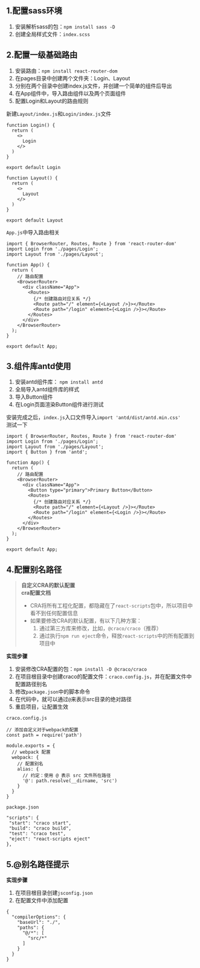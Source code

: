 ## 1.配置sass环境
1. 安装解析sass的包：`npm install sass -D`
2. 创建全局样式文件：`index.scss`

## 2.配置一级基础路由
1. 安装路由：`npm install react-router-dom`
2. 在pages目录中创建两个文件夹：Login、Layout
3. 分别在两个目录中创建index.js文件，并创建一个简单的组件后导出
4. 在App组件中，导入路由组件以及两个页面组件
5. 配置Login和Layout的路由规则

新建`Layout/index.js`和`Login/index.js`文件
```
function Login() {
  return (
    <>
      Login
    </>
  )
}

export default Login
```
```
function Layout() {
  return (
    <>
      Layout
    </>
  )
}

export default Layout
```
`App.js`中导入路由相关
```
import { BrowserRouter, Routes, Route } from 'react-router-dom'
import Login from './pages/Login';
import Layout from './pages/Layout';

function App() {
  return (
    // 路由配置
    <BrowserRouter>
      <div className="App">
        <Routes>
          {/* 创建路由对应关系 */}
          <Route path="/" element={<Layout />}></Route>
          <Route path="/login" element={<Login />}></Route>
        </Routes>
      </div>
    </BrowserRouter>
  );
}

export default App;
```

## 3.组件库antd使用
1. 安装antd组件库： `npm install antd`
2. 全局导入antd组件库的样式
3. 导入Button组件
4. 在Login页面渲染Button组件进行测试

安装完成之后，`index.js`入口文件导入`import 'antd/dist/antd.min.css'`  
测试一下
```
import { BrowserRouter, Routes, Route } from 'react-router-dom'
import Login from './pages/Login';
import Layout from './pages/Layout';
import { Button } from 'antd';

function App() {
  return (
    // 路由配置
    <BrowserRouter>
      <div className="App">
        <Button type="primary">Primary Button</Button>
        <Routes>
          {/* 创建路由对应关系 */}
          <Route path="/" element={<Layout />}></Route>
          <Route path="/login" element={<Login />}></Route>
        </Routes>
      </div>
    </BrowserRouter>
  );
}

export default App;
```

## 4.配置别名路径
> **自定义CRA的默认配置**  
> **cra配置文档**  
> - CRA将所有工程化配置，都隐藏在了`react-scripts`包中，所以项目中看不到任何配置信息
> - 如果要修改CRA的默认配置，有以下几种方案：
>   1. 通过第三方库来修改，比如，`@craco/craco`（推荐）
>   2. 通过执行`npm run eject`命令，释放`react-scripts`中的所有配置到项目中

**实现步骤**  
1. 安装修改CRA配置的包：`npm install -D @craco/craco`
2. 在项目根目录中创建craco的配置文件：`craco.config.js`，并在配置文件中配置路径别名
3. 修改`package.json`中的脚本命令
4. 在代码中，就可以通过`@`来表示src目录的绝对路径
5. 重启项目，让配置生效

`craco.config.js`
```
// 添加自定义对于webpack的配置
const path = require('path')

module.exports = {
  // webpack 配置
  webpack: {
    // 配置别名
    alias: {
      // 约定：使用 @ 表示 src 文件所在路径
      '@': path.resolve(__dirname, 'src')
    }
  }
}
```
`package.json`
```
"scripts": {
 "start": "craco start",
 "build": "craco build",
 "test": "craco test",
 "eject": "react-scripts eject"
},
```

## 5.@别名路径提示
**实现步骤**  
1. 在项目根目录创建`jsconfig.json`
2. 在配置文件中添加配置

```
{
  "compilerOptions": {
    "baseUrl": "./",
    "paths": {
      "@/*": [
        "src/*"
      ]
    }
  }
}
```